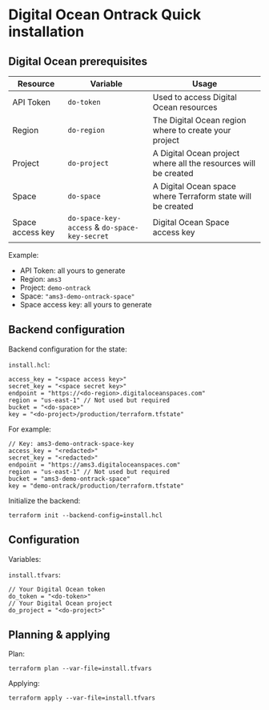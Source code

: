Digital Ocean Ontrack Quick installation
========================================

## Digital Ocean prerequisites

| Resource | Variable | Usage |
|---|---|---|
| API Token | `do-token` | Used to access Digital Ocean resources |
| Region | `do-region` | The Digital Ocean region where to create your project |
| Project | `do-project` | A Digital Ocean project where all the resources will be created |
| Space | `do-space` | A Digital Ocean space where Terraform state will be created |
| Space access key | `do-space-key-access` & `do-space-key-secret` | Digital Ocean Space access key | 

Example:

* API Token: all yours to generate
* Region: `ams3`
* Project: `demo-ontrack`
* Space: `"ams3-demo-ontrack-space"`
* Space access key: all yours to generate

## Backend configuration

Backend configuration for the state:

`install.hcl`:
```
access_key = "<space access key>"
secret_key = "<space secret key>"
endpoint = "https://<do-region>.digitaloceanspaces.com"
region = "us-east-1" // Not used but required
bucket = "<do-space>"
key = "<do-project>/production/terraform.tfstate"
```

For example:

```
// Key: ams3-demo-ontrack-space-key
access_key = "<redacted>"
secret_key = "<redacted>"
endpoint = "https://ams3.digitaloceanspaces.com"
region = "us-east-1" // Not used but required
bucket = "ams3-demo-ontrack-space"
key = "demo-ontrack/production/terraform.tfstate"
```

Initialize the backend:

```
terraform init --backend-config=install.hcl
```

## Configuration

Variables:

`install.tfvars`:
```
// Your Digital Ocean token
do_token = "<do-token>"
// Your Digital Ocean project
do_project = "<do-project>"
```

## Planning & applying

Plan:

```
terraform plan --var-file=install.tfvars
```

Applying:

```
terraform apply --var-file=install.tfvars
```
